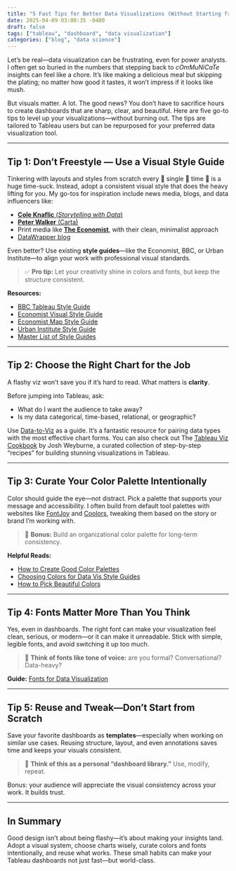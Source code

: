 ```yaml
---
title: "5 Fast Tips for Better Data Visualizations (Without Starting from Scratch)"
date: 2025-04-09 03:00:35 -0400
draft: false
tags: ["tableau", "dashboard", "data visualization"]
categories: ["blog", "data science"]
---
```


Let’s be real—data visualization can be frustrating, even for power analysts. I often get so buried in the numbers that stepping back to *cOmMuNiCaTe* insights can feel like a chore. It’s like making a delicious meal but skipping the plating; no matter how good it tastes, it won’t impress if it looks like mush.

But visuals matter. A lot. The good news? You don’t have to sacrifice hours to create dashboards that are sharp, clear, and beautiful. Here are five go-to tips to level up your visualizations—without burning out. The tips are tailored to Tableau users but can be repurposed for your preferred data visualization tool.

---

## Tip 1: Don’t Freestyle — Use a Visual Style Guide

Tinkering with layouts and styles from scratch every 👏 single 👏 time 👏 is a huge time-suck. Instead, adopt a consistent visual style that does the heavy lifting for you. My go-tos for inspiration include news media, blogs, and data influencers like:

- [**Cole Knaflic** (*Storytelling with Data*)](https://www.storytellingwithdata.com/)
- [**Peter Walker** (Carta)](https://carta.com/author/peter-walker/)
- Print media like [**The Economist**](https://www.economist.com/topics/graphic-detail), with their clean, minimalist approach
- [DataWrapper blog](https://www.datawrapper.de/blog/)

Even better? Use existing **style guides**—like the Economist, BBC, or Urban Institute—to align your work with professional visual standards.

> ✅ **Pro tip:** Let your creativity shine in colors and fonts, but keep the structure consistent.

**Resources:**

- [BBC Tableau Style Guide](https://public.tableau.com/app/profile/bbc.audiences/viz/BBCAudiencesTableauStyleGuide/MoreInfo2)  
- [Economist Visual Style Guide](https://design-system.economist.com/documents/CHARTstyleguide_20170505.pdf)
- [Economist Map Style Guide](https://design-system.economist.com/documents/MAPstyleguide_20170505.pdf)
- [Urban Institute Style Guide](https://urbaninstitute.github.io/graphics-styleguide/#third-party-tools)  
- [Master List of Style Guides](https://docs.google.com/spreadsheets/d/1F1gm5QLXh3USC8ZFx_M9TXYxmD-X5JLDD0oJATRTuIE/edit#gid=1679646668)

---

## Tip 2: Choose the Right Chart for the Job

A flashy viz won’t save you if it’s hard to read. What matters is **clarity**.

Before jumping into Tableau, ask:

- What do I want the audience to take away?
- Is my data categorical, time-based, relational, or geographic?

Use [Data-to-Viz](https://www.data-to-viz.com/) as a guide. It’s a fantastic resource for pairing data types with the most effective chart forms. You can also check out The [Tableau Viz Cookbook](https://public.tableau.com/app/profile/josh.weyburne/viz/CookBook/VizCookbook) by Josh Weyburne, a curated collection of step-by-step “recipes” for building stunning visualizations in Tableau.

---

## Tip 3: Curate Your Color Palette Intentionally

Color should guide the eye—not distract. Pick a palette that supports your message and accessibility. I often build from default tool palettes with websites like [FontJoy](https://fontjoy.com/) and [Coolors](https://coolors.co/), tweaking them based on the story or brand I’m working with.

> 🎨 **Bonus:** Build an organizational color palette for long-term consistency.

**Helpful Reads:**

- [How to Create Good Color Palettes](https://www.datawrapper.de/blog/create-good-color-palettes)  
- [Choosing Colors for Data Vis Style Guides](https://www.datawrapper.de/blog/colors-for-data-vis-style-guides)  
- [How to Pick Beautiful Colors](https://www.datawrapper.de/blog/beautifulcolors)

---

## Tip 4: Fonts Matter More Than You Think

Yes, even in dashboards. The right font can make your visualization feel clean, serious, or modern—or it can make it unreadable. Stick with simple, legible fonts, and avoid switching it up too much.

> 🧠 **Think of fonts like tone of voice:** are you formal? Conversational? Data-heavy?

**Guide:** [Fonts for Data Visualization](https://blog.datawrapper.de/fonts-for-data-visualization/)

---

## Tip 5: Reuse and Tweak—Don’t Start from Scratch

Save your favorite dashboards as **templates**—especially when working on similar use cases. Reusing structure, layout, and even annotations saves time and keeps your visuals consistent.

> 🔁 **Think of this as a personal “dashboard library.”** Use, modify, repeat.

Bonus: your audience will appreciate the visual consistency across your work. It builds trust.

---

## In Summary

Good design isn’t about being flashy—it’s about making your insights land. Adopt a visual system, choose charts wisely, curate colors and fonts intentionally, and reuse what works. These small habits can make your Tableau dashboards not just fast—but world-class.
